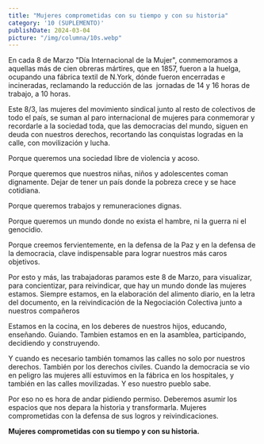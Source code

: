```yaml
---
title: "Mujeres comprometidas con su tiempo y con su historia"
category: '10 (SUPLEMENTO)'
publishDate: 2024-03-04
picture: "/img/columna/10s.webp"
---
```

En cada 8 de Marzo "Día Internacional de la Mujer", conmemoramos a aquellas más de cien obreras mártires, que en 1857, fueron a la huelga, ocupando una fábrica textil de N.York, dónde fueron encerradas e  incineradas, reclamando la reducción de las  jornadas de 14 y 16 horas de trabajo, a 10 horas.

Este 8/3, las mujeres del movimiento sindical junto al resto de colectivos de todo el país, se suman al paro internacional de mujeres para conmemorar y recordarle a la sociedad toda,  que las democracias del mundo, siguen en deuda con nuestros derechos, recortando las conquistas logradas en la calle, con movilización y lucha.

Porque queremos una sociedad libre de violencia y acoso.

Porque queremos que nuestros niñas, niños y adolescentes coman dignamente. Dejar de tener un país donde la pobreza crece y se hace cotidiana.

Porque queremos trabajos y remuneraciones dignas.

Porque queremos un mundo donde no exista el hambre, ni la guerra ni el genocidio.

Porque creemos fervientemente, en la defensa de la Paz y en la defensa de la democracia, clave indispensable para lograr nuestros más caros objetivos. 

Por esto y más, las trabajadoras  paramos este 8 de Marzo, para visualizar, para concientizar, para reivindicar, que hay un mundo donde las mujeres estamos. Siempre estamos, en la elaboración del alimento diario, en la letra del documento, en la reivindicación de la Negociación Colectiva junto a nuestros compañeros

Estamos en la cocina, en los deberes de nuestros hijos, educando, enseñando. Guiando. Tambien estamos en en la asamblea, participando, decidiendo y construyendo. 

Y cuando es necesario también tomamos las calles  no solo por nuestros derechos. También por los derechos civiles. Cuando la democracia se vio en peligro las mujeres allí estuvimos en la fábrica en los hospitales, y también en las calles movilizadas. Y eso nuestro pueblo sabe.

Por eso no es hora de andar pidiendo permiso. Deberemos asumir los espacios que nos depara la historia y transformarla. Mujeres comprometidas con la defensa de sus logros y reivindicaciones.

**Mujeres comprometidas con su tiempo y con su historia.**